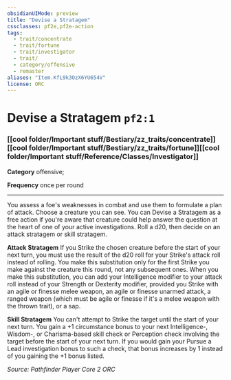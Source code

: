 ```yaml
---
obsidianUIMode: preview
title: "Devise a Stratagem"
cssclasses: pf2e,pf2e-action
tags:
  - trait/concentrate
  - trait/fortune
  - trait/investigator
  - trait/
  - category/offensive
  - remaster
aliases: "Item.KfL9k3OzX6YU654V"
license: ORC
---
```

# Devise a Stratagem `pf2:1`

### [[cool folder/Important stuff/Bestiary/zz_traits/concentrate]][[cool folder/Important stuff/Bestiary/zz_traits/fortune]][[cool folder/Important stuff/Reference/Classes/Investigator]]

**Category** offensive; 




**Frequency** once per round

* * *

You assess a foe's weaknesses in combat and use them to formulate a plan of attack. Choose a creature you can see. You can Devise a Stratagem as a free action if you're aware that creature could help answer the question at the heart of one of your active investigations. Roll a d20, then decide on an attack stratagem or skill stratagem.

**Attack Stratagem** If you Strike the chosen creature before the start of your next turn, you must use the result of the d20 roll for your Strike's attack roll instead of rolling. You make this substitution only for the first Strike you make against the creature this round, not any subsequent ones. When you make this substitution, you can add your Intelligence modifier to your attack roll instead of your Strength or Dexterity modifier, provided you Strike with an agile or finesse melee weapon, an agile or finesse unarmed attack, a ranged weapon (which must be agile or finesse if it's a melee weapon with the thrown trait), or a sap.

**Skill Stratagem** You can't attempt to Strike the target until the start of your next turn. You gain a +1 circumstance bonus to your next Intelligence-, Wisdom-, or Charisma-based skill check or Perception check involving the target before the start of your next turn. If you would gain your Pursue a Lead investigation bonus to such a check, that bonus increases by 1 instead of you gaining the +1 bonus listed.

*Source: Pathfinder Player Core 2*
*ORC*